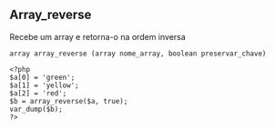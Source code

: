 ## Array_reverse

Recebe um array e retorna-o na ordem inversa
```
array array_reverse (array nome_array, boolean preservar_chave)

<?php
$a[0] = 'green';
$a[1] = 'yellow';
$a[2] = 'red';
$b = array_reverse($a, true);
var_dump($b);
?>
```